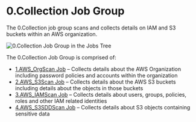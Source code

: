 # 0.Collection Job Group

The 0.Collection job group scans and collects details on IAM and S3 buckets within an
AWS organization.

![0.Collection Job Group in the Jobs Tree](/img/versioned_docs/accessanalyzer_11.6/accessanalyzer/admin/hostmanagement/jobstree.webp)

The 0.Collection Job Group is comprised of:

- [1.AWS_OrgScan Job](/docs/accessanalyzer/11.6/solutions/aws/collection/1.aws_orgscan.md)
  – Collects details about the AWS Organization including password policies and accounts within the
  organization
- [2.AWS_S3Scan Job](/docs/accessanalyzer/11.6/solutions/aws/collection/2.aws_s3scan.md)
  – Collects details about the AWS S3 buckets including details about the objects in those buckets
- [3.AWS_IAMScan Job](/docs/accessanalyzer/11.6/solutions/aws/collection/3.aws_iamscan.md)
  – Collects details about users, groups, policies, roles and other IAM related identities
- [4.AWS_S3SDDScan Job](/docs/accessanalyzer/11.6/solutions/aws/collection/4.aws_s3sddscan.md)
  – Collects details about S3 objects containing sensitive data
